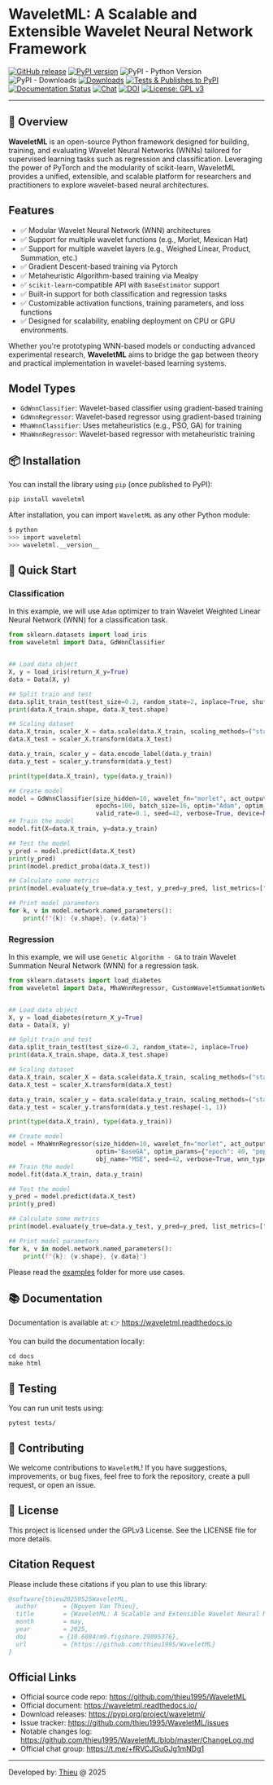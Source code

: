 # WaveletML: A Scalable and Extensible Wavelet Neural Network Framework

[![GitHub release](https://img.shields.io/badge/release-0.1.0-yellow.svg)](https://github.com/thieu1995/WaveletML/releases)
[![PyPI version](https://badge.fury.io/py/waveletml.svg)](https://badge.fury.io/py/waveletml)
![PyPI - Python Version](https://img.shields.io/pypi/pyversions/waveletml.svg)
![PyPI - Downloads](https://img.shields.io/pypi/dm/waveletml.svg)
[![Downloads](https://pepy.tech/badge/waveletml)](https://pepy.tech/project/waveletml)
[![Tests & Publishes to PyPI](https://github.com/thieu1995/WaveletML/actions/workflows/publish-package.yml/badge.svg)](https://github.com/thieu1995/WaveletML/actions/workflows/publish-package.yml)
[![Documentation Status](https://readthedocs.org/projects/waveletml/badge/?version=latest)](https://waveletml.readthedocs.io/en/latest/?badge=latest)
[![Chat](https://img.shields.io/badge/Chat-on%20Telegram-blue)](https://t.me/+fRVCJGuGJg1mNDg1)
[![DOI](https://img.shields.io/badge/DOI-10.6084%2Fm9.figshare.29095376-blue)](https://doi.org/10.6084/m9.figshare.29095376)
[![License: GPL v3](https://img.shields.io/badge/License-GPLv3-blue.svg)](https://www.gnu.org/licenses/gpl-3.0)

---


## 📌 Overview

**WaveletML** is an open-source Python framework designed for building, training, and evaluating Wavelet 
Neural Networks (WNNs) tailored for supervised learning tasks such as regression and classification. Leveraging the 
power of PyTorch and the modularity of scikit-learn, WaveletML provides a unified, extensible, and scalable platform 
for researchers and practitioners to explore wavelet-based neural architectures.

## Features

- ✅ Modular Wavelet Neural Network (WNN) architectures
- ✅ Support for multiple wavelet functions (e.g., Morlet, Mexican Hat)
- ✅ Support for multiple wavelet layers (e.g., Weighed Linear, Product, Summation, etc.)
- ✅ Gradient Descent-based training via Pytorch
- ✅ Metaheuristic Algorithm-based training via Mealpy
- ✅ `scikit-learn`-compatible API with `BaseEstimator` support
- ✅ Built-in support for both classification and regression tasks
- ✅ Customizable activation functions, training parameters, and loss functions
- ✅ Designed for scalability, enabling deployment on CPU or GPU environments.

Whether you're prototyping WNN-based models or conducting advanced experimental research, **WaveletML** aims to bridge 
the gap between theory and practical implementation in wavelet-based learning systems.

## Model Types
- `GdWnnClassifier`: Wavelet-based classifier using gradient-based training
- `GdWnnRegressor`: Wavelet-based regressor using gradient-based training
- `MhaWnnClassifier`: Uses metaheuristics (e.g., PSO, GA) for training
- `MhaWnnRegressor`: Wavelet-based regressor with metaheuristic training


## 📦 Installation

You can install the library using `pip` (once published to PyPI):

```bash
pip install waveletml
```

After installation, you can import `WaveletML` as any other Python module:

```sh
$ python
>>> import waveletml
>>> waveletml.__version__
```

## 🚀 Quick Start


### Classification

In this example, we will use `Adam` optimizer to train Wavelet Weighted Linear Neural Network (WNN) for a classification task.

```python
from sklearn.datasets import load_iris
from waveletml import Data, GdWnnClassifier


## Load data object
X, y = load_iris(return_X_y=True)
data = Data(X, y)

## Split train and test
data.split_train_test(test_size=0.2, random_state=2, inplace=True, shuffle=True)
print(data.X_train.shape, data.X_test.shape)

## Scaling dataset
data.X_train, scaler_X = data.scale(data.X_train, scaling_methods=("standard", "minmax"))
data.X_test = scaler_X.transform(data.X_test)

data.y_train, scaler_y = data.encode_label(data.y_train)
data.y_test = scaler_y.transform(data.y_test)

print(type(data.X_train), type(data.y_train))

## Create model
model = GdWnnClassifier(size_hidden=10, wavelet_fn="morlet", act_output=None,
                        epochs=100, batch_size=16, optim="Adam", optim_params=None,
                        valid_rate=0.1, seed=42, verbose=True, device=None)
## Train the model
model.fit(X=data.X_train, y=data.y_train)

## Test the model
y_pred = model.predict(data.X_test)
print(y_pred)
print(model.predict_proba(data.X_test))

## Calculate some metrics
print(model.evaluate(y_true=data.y_test, y_pred=y_pred, list_metrics=["F2S", "CKS", "FBS", "PS", "RS", "NPV", "F1S"]))

## Print model parameters
for k, v in model.network.named_parameters():
    print(f"{k}: {v.shape}, {v.data}")
```

### Regression

In this example, we will use `Genetic Algorithm - GA` to train Wavelet Summation Neural Network (WNN) for a regression task.

```python
from sklearn.datasets import load_diabetes
from waveletml import Data, MhaWnnRegressor, CustomWaveletSummationNetwork


## Load data object
X, y = load_diabetes(return_X_y=True)
data = Data(X, y)

## Split train and test
data.split_train_test(test_size=0.2, random_state=2, inplace=True)
print(data.X_train.shape, data.X_test.shape)

## Scaling dataset
data.X_train, scaler_X = data.scale(data.X_train, scaling_methods=("standard", "minmax"))
data.X_test = scaler_X.transform(data.X_test)

data.y_train, scaler_y = data.scale(data.y_train, scaling_methods=("standard", "minmax"))
data.y_test = scaler_y.transform(data.y_test.reshape(-1, 1))

print(type(data.X_train), type(data.y_train))

## Create model
model = MhaWnnRegressor(size_hidden=10, wavelet_fn="morlet", act_output=None,
                        optim="BaseGA", optim_params={"epoch": 40, "pop_size": 20},
                        obj_name="MSE", seed=42, verbose=True, wnn_type=CustomWaveletSummationNetwork)
## Train the model
model.fit(data.X_train, data.y_train)

## Test the model
y_pred = model.predict(data.X_test)
print(y_pred)

## Calculate some metrics
print(model.evaluate(y_true=data.y_test, y_pred=y_pred, list_metrics=["R2", "NSE", "MAPE", "NNSE"]))

## Print model parameters
for k, v in model.network.named_parameters():
    print(f"{k}: {v.shape}, {v.data}")
```

Please read the [examples](/examples) folder for more use cases.


## 📚 Documentation

Documentation is available at: 👉 https://waveletml.readthedocs.io

You can build the documentation locally:

```shell
cd docs
make html
```

## 🧪 Testing
You can run unit tests using:

```shell
pytest tests/
```

## 🤝 Contributing
We welcome contributions to `WaveletML`! If you have suggestions, improvements, or bug fixes, feel free to fork 
the repository, create a pull request, or open an issue.


## 📄 License
This project is licensed under the GPLv3 License. See the LICENSE file for more details.


## Citation Request
Please include these citations if you plan to use this library:

```bibtex
@software{thieu20250525WaveletML,
  author       = {Nguyen Van Thieu},
  title        = {WaveletML: A Scalable and Extensible Wavelet Neural Network Framework},
  month        = may,
  year         = 2025,
  doi         = {10.6084/m9.figshare.29095376},
  url          = {https://github.com/thieu1995/WaveletML}
}
```

## Official Links 

* Official source code repo: https://github.com/thieu1995/WaveletML
* Official document: https://waveletml.readthedocs.io/
* Download releases: https://pypi.org/project/waveletml/
* Issue tracker: https://github.com/thieu1995/WaveletML/issues
* Notable changes log: https://github.com/thieu1995/WaveletML/blob/master/ChangeLog.md
* Official chat group: https://t.me/+fRVCJGuGJg1mNDg1

---

Developed by: [Thieu](mailto:nguyenthieu2102@gmail.com?Subject=WaveletML_QUESTIONS) @ 2025
